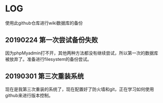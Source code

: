 # LOG
使用此github仓库进行wiki数据库的备份

## 20190224 第一次尝试备份失败

因为phpMyadmin打不开，其他两种方法都没有继续尝试，所以第一次的数据库被放弃了。准备进行filesystem的备份尝试。

## 20190301 第三次重装系统

现在是我第三次重装的系统了，现在配置好了防火墙和git，正在学习如何使用github来进行版本控制。

